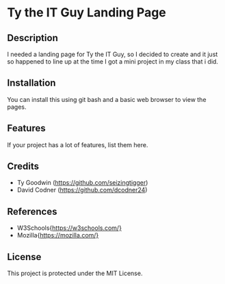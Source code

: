 # Ty the IT Guy Landing Page

## Description

I needed a landing page for Ty the IT Guy, so I decided to create and it just so happened to line up at the time I got a mini project in my class that i did.

## Installation
You can install this using git bash and a basic web browser to view the pages.

## Features

If your project has a lot of features, list them here.

## Credits
- Ty Goodwin (https://github.com/seizingtigger)
- David Codner (https://github.com/dcodner24)

## References
- W3Schools{https://w3schools.com/}
- Mozilla{https://mozilla.com/}

## License
This project is protected under the MIT License.
